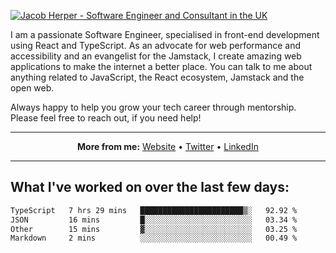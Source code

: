 [![Jacob Herper - Software Engineer and Consultant in the UK](https://res.cloudinary.com/jacobherper/image/upload/v1641506277/gh-image.png)](https://jacobherper.com/)

I am a passionate Software Engineer, specialised in front-end development using React and TypeScript. As an advocate for web performance and accessibility and an evangelist for the Jamstack, I create amazing web applications to make the internet a better place. You can talk to me about anything related to JavaScript, the React ecosystem, Jamstack and the open web.

Always happy to help you grow your tech career through mentorship. Please feel free to reach out, if you need help!

---

<p align="center">
  <strong>More from me:</strong> 
  <a href="https://jacobherper.com/">Website</a> •
  <a href="https://twitter.com/intent/follow?screen_name=jakeherp&tw_p=followbutton">Twitter</a> •
  <a href="https://www.linkedin.com/in/jacobherper/">LinkedIn</a>
</p>

---

## What I've worked on over the last few days:

<!--START_SECTION:waka-->

```txt
TypeScript   7 hrs 29 mins   ███████████████████████▒░   92.92 %
JSON         16 mins         █░░░░░░░░░░░░░░░░░░░░░░░░   03.34 %
Other        15 mins         ▓░░░░░░░░░░░░░░░░░░░░░░░░   03.25 %
Markdown     2 mins          ░░░░░░░░░░░░░░░░░░░░░░░░░   00.49 %
```

<!--END_SECTION:waka-->

